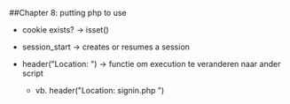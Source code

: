 ##Chapter 8: putting php to use

* cookie exists? -> isset()

* session_start -> creates or resumes a session 

* header("Location: ") -> functie om execution te veranderen naar ander script

	- vb. header("Location: signin.php ")

